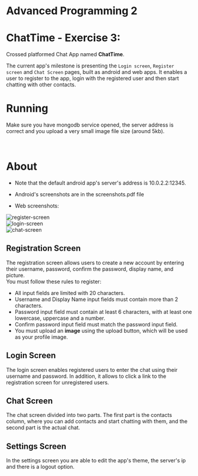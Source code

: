 # Advanced Programming 2

# ChatTime - Exercise 3:

Crossed platformed Chat App named <b>ChatTime</b>. <br />

The current app's milestone is presenting the `Login screen`, `Register screen` and `Chat Screen` pages, built as android and web apps. It enables a user to register to the app, login with the registered user and then start chatting with other contacts.<br />

# Running
Make sure you have mongodb service opened, the server address is correct and you upload a very small image file size (around 5kb).

<br />

# About
- Note that the default android app's server's address is 10.0.2.2:12345.
- Android's screenshots are in the screenshots.pdf file

- Web screenshots:

![register-screen](https://github.com/ranenivgi/AP2_ex1B/assets/118674164/8d33b747-4a8a-4f1a-9e87-38128c92f440) <br>
![login-screen](https://github.com/ranenivgi/AP2_ex1B/assets/118674164/663758e6-e3c7-427d-a78d-9413b28375a5) <br>
![chat-screen](https://github.com/ranenivgi/AP2_ex1B/assets/118674164/0660f025-bb8d-41f2-9f7d-ad5532dd8ac6) <br>


## Registration Screen

The registration screen allows users to create a new account by entering their username, password, confirm the password, display name, and picture.<br>
You must follow these rules to register:

-   All input fields are limited with 20 characters.
-   Username and Display Name input fields must contain more than 2 characters.
-   Password input field must contain at least 6 characters, with at least one lowercase, uppercase and a number.
-   Confirm password input field must match the password input field.
-   You must upload an <b>image</b> using the upload button, which will be used as your profile image.

## Login Screen

The login screen enables registered users to enter the chat using their username and password. In addition, it allows to click a link to the registration screen for unregistered users.

## Chat Screen

The chat screen divided into two parts. The first part is the contacts column, where you can add contacts and start chatting with them, and the second part is the actual chat.

## Settings Screen
In the settings screen you are able to edit the app's theme, the server's ip and there is a logout option.
